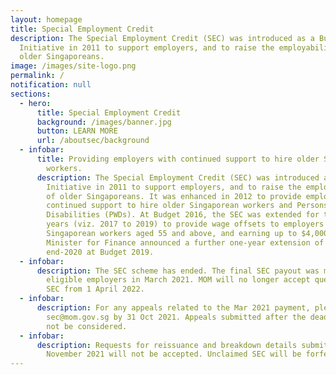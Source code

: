 ```yaml
---
layout: homepage
title: Special Employment Credit
description: The Special Employment Credit (SEC) was introduced as a Budget
  Initiative in 2011 to support employers, and to raise the employability of
  older Singaporeans.
image: /images/site-logo.png
permalink: /
notification: null
sections:
  - hero:
      title: Special Employment Credit
      background: /images/banner.jpg
      button: LEARN MORE
      url: /aboutsec/background
  - infobar:
      title: Providing employers with continued support to hire older Singaporean
        workers.
      description: The Special Employment Credit (SEC) was introduced as a Budget
        Initiative in 2011 to support employers, and to raise the employability
        of older Singaporeans. It was enhanced in 2012 to provide employers with
        continued support to hire older Singaporean workers and Persons with
        Disabilities (PWDs). At Budget 2016, the SEC was extended for three
        years (viz. 2017 to 2019) to provide wage offsets to employers hiring
        Singaporean workers aged 55 and above, and earning up to $4,000. The
        Minister for Finance announced a further one-year extension of SEC to
        end-2020 at Budget 2019.
  - infobar:
      description: The SEC scheme has ended. The final SEC payout was made to all
        eligible employers in March 2021. MOM will no longer accept queries on
        SEC from 1 April 2022.
  - infobar:
      description: For any appeals related to the Mar 2021 payment, please write in to
        sec@mom.gov.sg by 31 Oct 2021. Appeals submitted after the deadline will
        not be considered.
  - infobar:
      description: Requests for reissuance and breakdown details submitted after 30
        November 2021 will not be accepted. Unclaimed SEC will be forfeited.
---
```

